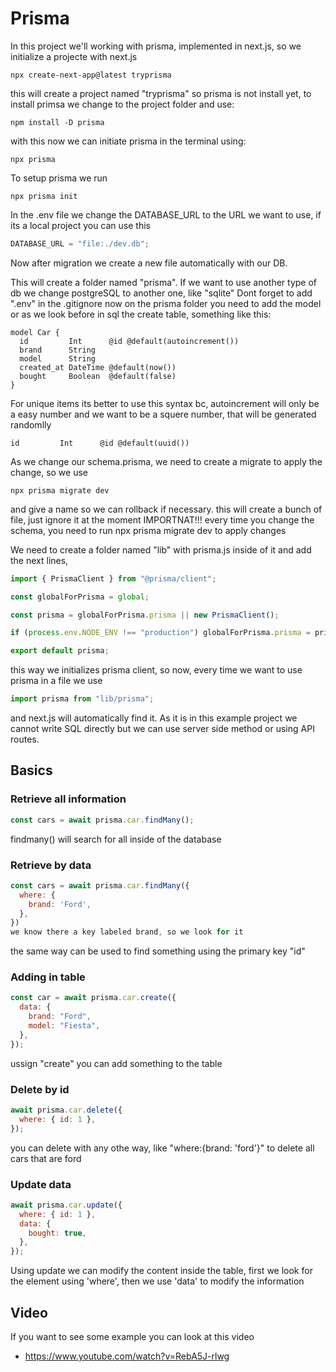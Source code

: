 # Prisma

In this project we'll working with prisma, implemented in next.js, so we initialize a projecte with next.js

```
npx create-next-app@latest tryprisma
```

this will create a project named "tryprisma" so prisma is not install yet, to install primsa we change to the project folder and use:

```
npm install -D prisma
```

with this now we can initiate prisma in the terminal using:

```
npx prisma
```

To setup prisma we run

```
npx prisma init
```

In the .env file we change the DATABASE_URL to the URL we want to use, if its a local project you can use this

```js
DATABASE_URL = "file:./dev.db";
```

Now after migration we create a new file automatically with our DB.

This will create a folder named "prisma". If we want to use another type of db we change postgreSQL to another one, like "sqlite"
Dont forget to add ".env" in the .gitignore
now on the prisma folder you need to add the model or as we look before in sql the create table, something like this:

```prisma
model Car {
  id         Int      @id @default(autoincrement())
  brand      String
  model      String
  created_at DateTime @default(now())
  bought     Boolean  @default(false)
}
```

For unique items its better to use this syntax bc, autoincrement will only be a easy number and we want to be a squere number, that will be generated randomlly

```prisma
id         Int      @id @default(uuid())
```

As we change our schema.prisma, we need to create a migrate to apply the change, so we use

```
npx prisma migrate dev
```

and give a name so we can rollback if necessary. this will create a bunch of file, just ignore it at the moment
IMPORTNAT!!! every time you change the schema, you need to run npx prisma migrate dev to apply changes

We need to create a folder named "lib" with prisma.js inside of it and add the next lines,

```js
import { PrismaClient } from "@prisma/client";

const globalForPrisma = global;

const prisma = globalForPrisma.prisma || new PrismaClient();

if (process.env.NODE_ENV !== "production") globalForPrisma.prisma = prisma;

export default prisma;
```

this way we initializes prisma client, so now, every time we want to use prisma in a file we use

```js
import prisma from "lib/prisma";
```

and next.js will automatically find it.
As it is in this example project we cannot write SQL directly but we can use server side method or using API routes.

## Basics

### Retrieve all information

```js
const cars = await prisma.car.findMany();
```

findmany() will search for all inside of the database

### Retrieve by data

```js
const cars = await prisma.car.findMany({
  where: {
    brand: 'Ford',
  },
})
we know there a key labeled brand, so we look for it
```

the same way can be used to find something using the primary key "id"

### Adding in table

```js
const car = await prisma.car.create({
  data: {
    brand: "Ford",
    model: "Fiesta",
  },
});
```

ussign "create" you can add something to the table

### Delete by id

```js
await prisma.car.delete({
  where: { id: 1 },
});
```

you can delete with any othe way, like "where:{brand: 'ford'}" to delete all cars that are ford

### Update data

```js
await prisma.car.update({
  where: { id: 1 },
  data: {
    bought: true,
  },
});
```

Using update we can modify the content inside the table, first we look for the element using 'where', then we use 'data' to modify the information

## Video

If you want to see some example you can look at this video

- https://www.youtube.com/watch?v=RebA5J-rlwg
